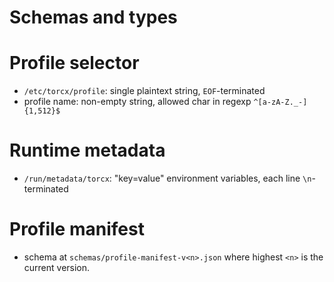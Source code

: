 # Schemas and types

# Profile selector

* `/etc/torcx/profile`: single plaintext string, `EOF`-terminated
* profile name: non-empty string, allowed char in regexp `^[a-zA-Z._-]{1,512}$`

# Runtime metadata

* `/run/metadata/torcx`: "key=value" environment variables, each line `\n`-terminated

# Profile manifest

* schema at `schemas/profile-manifest-v<n>.json` where highest `<n>` is the current version.
